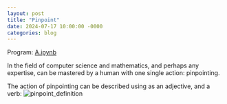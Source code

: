 ```yaml
---
layout: post
title: "Pinpoint"
date: 2024-07-17 10:00:00 -0000
categories: blog
---
```


Program: [A.ipynb](https://github.com/DamiamAlfaro/Earth-Prototypes/blob/main/Asia/AutomationMacros/A_A.bas)

In the field of computer science and mathematics, and perhaps any expertise, can be mastered by a human with one single action: pinpointing.

The action of pinpointing can be described using as an adjective, and a verb:
![pinpoint_definition](https://github.com/user-attachments/assets/6e2032d2-9d79-4a44-91b4-d3d6fe53e7c9)


